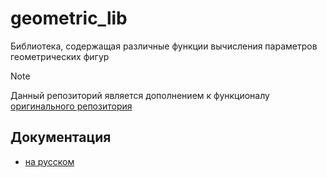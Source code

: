 # geometric_lib
Библиотека, содержащая различные функции вычисления параметров геометрических фигур
> [!NOTE]
> Данный репозиторий является дополнением к функционалу [оригинального репозитория](https://github.com/smartiqaorg/geometric_lib)

## Документация
+ [на русском](./ru/index.md)